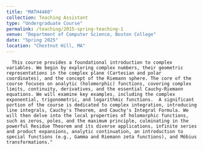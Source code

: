 ```yaml
---
title: "MATH4460"
collection: Teaching Assistant
type: "Undergraduate Course"
permalink: /teaching/2015-spring-teaching-1
venue: "Department of Computer Science, Boston College"
date: "Spring 2025"
location: "Chestnut Hill, MA"
---
```


      This course provides a foundational introduction to complex variables. We begin by exploring complex numbers, their geometric representations in the complex plane (Cartesian and polar coordinates), and the concept of the Riemann sphere. The core of the course focuses on analytic (holomorphic) functions, covering complex limits, continuity, derivatives, and the essential Cauchy-Riemann equations. We will examine key examples, including the complex exponential, trigonometric, and logarithmic functions.  A significant portion of the course is dedicated to complex integration, introducing line integrals, Cauchy's Theorem, and Cauchy's Integral Formula. We will then delve into the local properties of holomorphic functions, such as zeros, poles, and the maximum principle, culminating in the powerful Residue Theorem and its diverse applications, infinite series and product expansions, analytic continuation, an introduction to special functions (e.g., Gamma and Riemann zeta functions), and Möbius transformations."

<!-- Heading 1
======

Heading 2
======

Heading 3
====== -->
